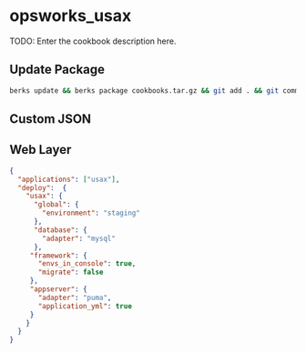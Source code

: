 # opsworks_usax

TODO: Enter the cookbook description here.

## Update Package
```sh
berks update && berks package cookbooks.tar.gz && git add . && git commit -m 'package update' && git push
```

## Custom JSON

## Web Layer
```json
{
  "applications": ["usax"],
  "deploy":  {
    "usax": {
      "global": {
        "environment": "staging"
      },
      "database": {
        "adapter": "mysql"
      },
     "framework": {
       "envs_in_console": true,
       "migrate": false
     },
     "appserver": {
       "adapter": "puma",
       "application_yml": true
     }
    }
  }
}
```
